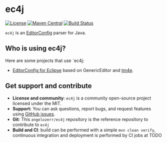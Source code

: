 # ec4j

[![License](https://img.shields.io/github/license/angelozerr/ec4j.svg)](https://github.com/angelozerr/ec4j/blob/master/LICENSE)
[![Maven Central](https://img.shields.io/maven-central/v/fr.opensagres.js/ec4j.svg)](http://search.maven.org/#search%7Cga%7C1%7Ca%3A%22ec4j%22)
[![Build Status](https://secure.travis-ci.org/angelozerr/ec4j.png)](http://travis-ci.org/angelozerr/ec4j)

`ec4j` is an [EditorConfig](http://editorconfig.org/) parser for Java.

## Who is using ec4j?

Here are some projects that use `ec4j:

 * [EditorConfig for Eclipse](https://github.com/angelozerr/ec4e) based on GenericEditor and [tm4e](https://github.com/eclipse/tm4e/).
 
## Get support and contribute

* **License and community**: `ec4j` is a community open-source project licensed under the MIT.
* **Support:** You can ask questions, report bugs, and request features using [GitHub issues](http://github.com/eclipse/ec4j/issues).
* **Git**: This `angelozerr/ec4j` repository is the reference repository to contribute to `ec4j`
* **Build and CI**: build can be performed with a simple `mvn clean verify`, continuous integration and deployment is performed by CI jobs at TODO